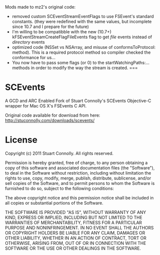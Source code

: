 Mods made to mz2's original code:

- removed custom SCEventStreamEventFlags to use FSEvent's standard constants. (they were redefined with the same values, but incomplete since 10.7 and I prepare for the future)
- I'm willing to be compatibble with the new (10.7+) kFSEventStreamCreateFlagFileEvents flag to get _file_ events instead of _directory_ events 
- optimized code (NSSet vs NSArray, and misuse of conformsToProtocol: method). This is a required protocol method so compiler checked the conformance for us...
- You now have to pass some flags (or 0) to the startWatchingPaths:... methods
in order to modify the way the stream is created.
===



SCEvents
========

A GCD and ARC Enabled Fork of Stuart Connolly's SCEvents Objective-C wrapper for Mac OS X's FSEvents C API.

Original code available for download from here: http://stuconnolly.com/downloads/scevents/

License
========

Copyright (c) 2011 Stuart Connolly. All rights reserved.

Permission is hereby granted, free of charge, to any person
obtaining a copy of this software and associated documentation
files (the "Software"), to deal in the Software without
restriction, including without limitation the rights to use,
copy, modify, merge, publish, distribute, sublicense, and/or sell
copies of the Software, and to permit persons to whom the
Software is furnished to do so, subject to the following
conditions:

The above copyright notice and this permission notice shall be
included in all copies or substantial portions of the Software.

THE SOFTWARE IS PROVIDED "AS IS", WITHOUT WARRANTY OF ANY KIND,
EXPRESS OR IMPLIED, INCLUDING BUT NOT LIMITED TO THE WARRANTIES
OF MERCHANTABILITY, FITNESS FOR A PARTICULAR PURPOSE AND
NONINFRINGEMENT. IN NO EVENT SHALL THE AUTHORS OR COPYRIGHT
HOLDERS BE LIABLE FOR ANY CLAIM, DAMAGES OR OTHER LIABILITY,
WHETHER IN AN ACTION OF CONTRACT, TORT OR OTHERWISE, ARISING
FROM, OUT OF OR IN CONNECTION WITH THE SOFTWARE OR THE USE OR
OTHER DEALINGS IN THE SOFTWARE.
